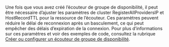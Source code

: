 Une fois que vous avez créé l’écouteur de groupe de disponibilité, il peut être nécessaire d’ajuster les paramètres de cluster RegisterAllProvidersIP et HostRecordTTL pour la ressource de l’écouteur. Ces paramètres peuvent réduire le délai de reconnexion après un basculement, ce qui peut empêcher des délais d’expiration de la connexion. Pour plus d’informations sur ces paramètres et voir des exemples de code, consultez la rubrique [Créer ou configurer un écouteur de groupe de disponibilité](https://msdn.microsoft.com/library/hh213080.aspx#MultiSubnetFailover).

